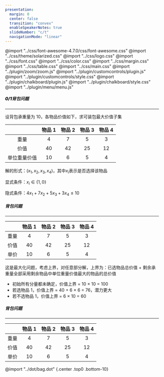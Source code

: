```yaml
---
presentation:
  margin: 0
  center: false
  transition: "convex"
  enableSpeakerNotes: true
  slideNumber: "c/t"
  navigationMode: "linear"
---
```


@import "../css/font-awesome-4.7.0/css/font-awesome.css"
@import "../css/theme/solarized.css"
@import "../css/logo.css"
@import "../css/font.css"
@import "../css/color.css"
@import "../css/margin.css"
@import "../css/table.css"
@import "../css/main.css"
@import "../plugin/zoom/zoom.js"
@import "../plugin/customcontrols/plugin.js"
@import "../plugin/customcontrols/style.css"
@import "../plugin/chalkboard/plugin.js"
@import "../plugin/chalkboard/style.css"
@import "../plugin/menu/menu.js"

<!-- slide data-notes="" -->

##### <span style="font-weight:900">0/1</span>背包问题

---

设背包承重量为 10，各物品价值如下，求可装包最大价值子集

<div class="left8 righta top-2 threelines">

|    &ensp;    | 物品 1 | 物品 2 | 物品 3 | 物品 4 |
| :----------: | :----: | :----: | :----: | :----: |
|     重量     |   4    |   7    |   5    |   3    |
|     价值     |   40   |   42   |   25   |   12   |
| 单位重量价值 |   10   |   6    |   5    |   4    |

</div>

解的形式：$(x_1, x_2, x_3, x_4)$，其中$x_i$表示是否选择该物品

显式条件：$x_i \in \{1,0\}$

隐式条件：$4 x_1 + 7 x_2 + 5 x_3 + 3 x_4 \le 10$

<!-- slide vertical=true data-notes="" -->

##### 背包问题

---

<div class="left8 righta top-2 threelines">

| &ensp; | 物品 1 | 物品 2 | 物品 3 | 物品 4 |
| :----: | :----: | :----: | :----: | :----: |
|  重量  |   4    |   7    |   5    |   3    |
|  价值  |   40   |   42   |   25   |   12   |
|  单价  |   10   |   6    |   5    |   4    |

</div>

这是最大化问题，考虑上界，对任意部分解，上界为：已选物品总价值 + 剩余承重量全部采用剩余物品中单位重量价值最大的物品的总价值

- 初始所有分量都未确定，价值上界 = 10 × 10 = 100
- 若选物品 1，价值上界 = 40 + 6 × 6 = 76，潜力更大
- 若不选物品 1，价值上界 = 6 × 10 = 60

<!-- slide vertical=true data-notes="" -->

##### 背包问题

---

<div class="left4 righta top-2 threelines">

| &ensp; | 物品 1 | 物品 2 | 物品 3 | 物品 4 |
| :----: | :----: | :----: | :----: | :----: |
|  重量  |   4    |   7    |   5    |   3    |
|  价值  |   40   |   42   |   25   |   12   |
|  单价  |   10   |   6    |   5    |   4    |

</div>

@import "../dot/bag.dot" {.center .top0 .bottom-10}

